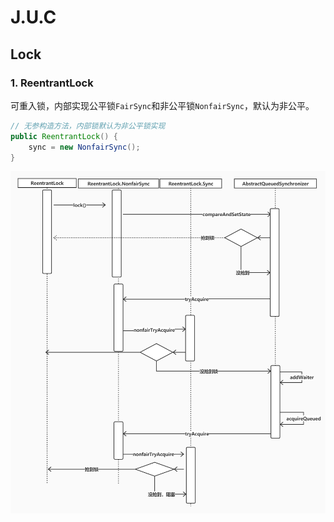 # J.U.C

## Lock

### 1. ReentrantLock

可重入锁，内部实现公平锁`FairSync`和非公平锁`NonfairSync`，默认为非公平。

```java
// 无参构造方法，内部锁默认为非公平锁实现
public ReentrantLock() {
	sync = new NonfairSync();
}
```

![可重入锁](.\img\ReentrantLock.jpg)